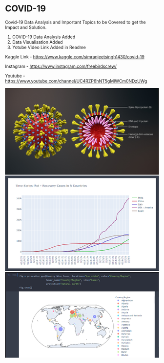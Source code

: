 # COVID-19
Covid-19 Data Analysis and Important Topics to be Covered to get the Impact and Solution.
1. COVID-19 Data Analysis Added
2. Data Visualisation Added
3. Yotube Video Link Added in Readme


Kaggle Link - https://www.kaggle.com/simranjeetsingh1430/covid-19



Instagram - https://www.instagram.com/freebirdscrew/


Youtube - https://www.youtube.com/channel/UC4RZP6hNT5gMlWCm0NDzUWg

![Screenshot](coronavirus.jpg)
![Screenshot](Part_2_1.png)
![Screenshot](Part_2_2.png)

